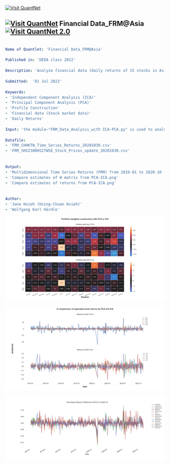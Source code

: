 [<img src="https://github.com/QuantLet/Styleguide-and-FAQ/blob/master/pictures/banner.png" width="888" alt="Visit QuantNet">](http://quantlet.de/)

## [<img src="https://github.com/QuantLet/Styleguide-and-FAQ/blob/master/pictures/qloqo.png" alt="Visit QuantNet">](http://quantlet.de/) **Financial Data_FRM@Asia** [<img src="https://github.com/QuantLet/Styleguide-and-FAQ/blob/master/pictures/QN2.png" width="60" alt="Visit QuantNet 2.0">](http://quantlet.de/)

```yaml

Name of Quantlet: 'Financial Data_FRM@Asia'

Published in: 'DEDA class 2022'

Description: 'Analyze financial data (daily returns of 15 stocks in Asia market) - show the difference between results of PCA and ICA'

Submitted:  '01 Jul 2022'

Keywords: 
- 'Independent Component Analysis (ICA)'
- 'Principal Component Analysis (PCA)'
- 'Profile Construction'
- 'Financial data (Stock market data)'
- 'Daily Returns'

Input: 'the module–"FRM_Data_Analysis_with ICA-PCA.py" is used to analyzie financial data for portfolio construction, and show the different results of ICA and PCA.'

Datafile:
- 'FRM_CHHKTW_Time_Series_Returns_20201030.csv'
- 'FRM_SHSZ300HSITWSE_Stock_Prices_update_20201030.csv'


Output: 
- 'Multidimensional Time Series Returns (FRM) from 2019-01 to 2020-10 (15D)'
- 'Compare estimates of W matrix from PCA-ICA.png'
- 'Compare estimates of returns from PCA-ICA.png'


Author: 
- 'Jane Hsieh (Hsing-Chuan Hsieh)'
- 'Wolfgang Karl Härdle'

```

![Picture1](Compare%20estimates%20of%20W%20matrix%20from%20PCA-ICA.png)

![Picture2](Compare%20estimates%20of%20returns%20from%20PCA-ICA.png)

![Picture3](Multidimensional%20Time%20Series%20Returns%20(FRM)%20from%202019-01%20to%202020-10%20(15D).png)